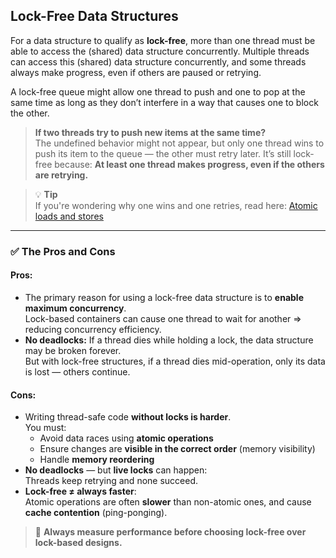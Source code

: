 ## Lock-Free Data Structures

For a data structure to qualify as **lock-free**, more than one thread must be able to access the (shared) data structure concurrently. Multiple threads can access this (shared) data structure concurrently, and some threads always make progress, even if others are paused or retrying.

A lock-free queue might allow one thread to push and one to pop at the same time as long as they don’t interfere in a way that causes one to block the other.

> **If two threads try to push new items at the same time?**  
> The undefined behavior might not appear, but only one thread wins to push its item to the queue — the other must retry later. It’s still lock-free because:  **At least one thread makes progress, even if the others are retrying.**

> 💡 **Tip**  
> If you're wondering why one wins and one retries, read here: [Atomic loads and stores](https://www.notion.so/Atomic-loads-and-stores-217b2c2bbea080cd8edae7f8e1867aaa?pvs=21)

---

### ✅ The Pros and Cons

#### **Pros:**

- The primary reason for using a lock-free data structure is to **enable maximum concurrency**.  
  Lock-based containers can cause one thread to wait for another ⇒ reducing concurrency efficiency.
- **No deadlocks:** If a thread dies while holding a lock, the data structure may be broken forever.  
  But with lock-free structures, if a thread dies mid-operation, only its data is lost — others continue.

#### **Cons:**

- Writing thread-safe code **without locks is harder**.  
  You must:
  - Avoid data races using **atomic operations**
  - Ensure changes are **visible in the correct order** (memory visibility)
  - Handle **memory reordering**
- **No deadlocks** — but **live locks** can happen:  
  Threads keep retrying and none succeed.
- **Lock-free ≠ always faster**:  
  Atomic operations are often **slower** than non-atomic ones, and cause **cache contention** (ping-ponging).

> 📢 **Always measure performance before choosing lock-free over lock-based designs.**
